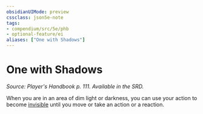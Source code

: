 ```yaml
---
obsidianUIMode: preview
cssclass: json5e-note
tags:
- compendium/src/5e/phb
- optional-feature/ei
aliases: ["One with Shadows"]
---
```

# One with Shadows
*Source: Player's Handbook p. 111. Available in the SRD.* 

When you are in an area of dim light or darkness, you can use your action to become [invisible](/compendium/rules/conditions.md#invisible) until you move or take an action or a reaction.